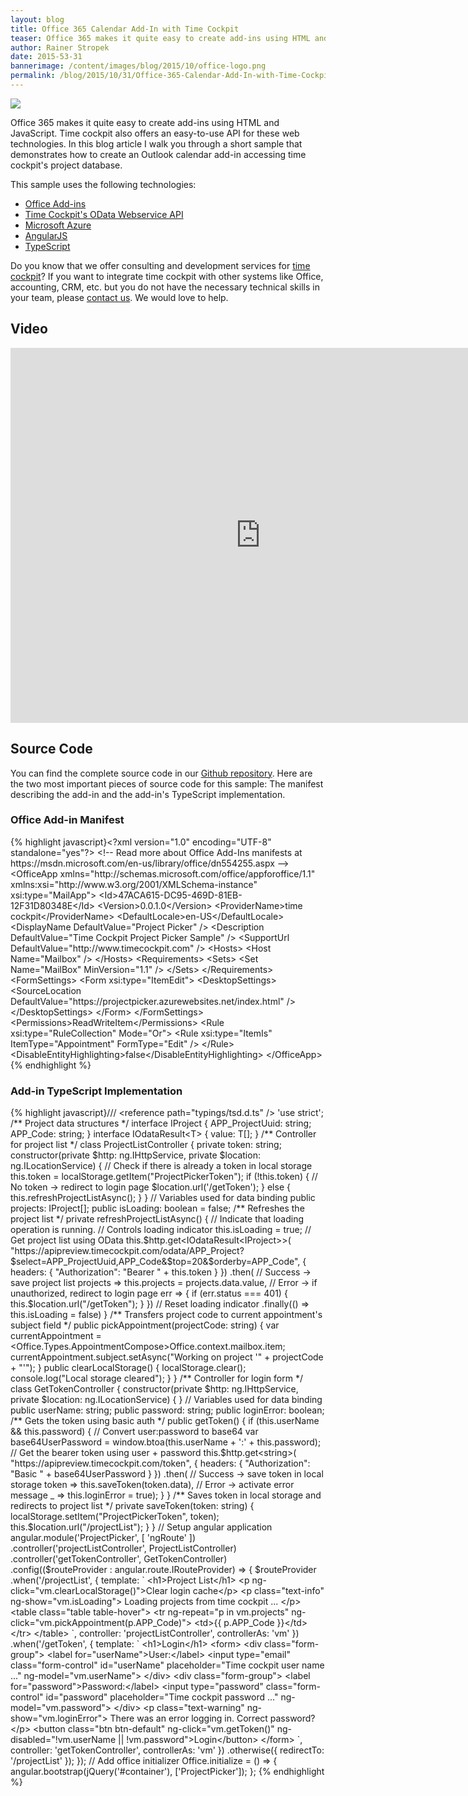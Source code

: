 ```yaml
---
layout: blog
title: Office 365 Calendar Add-In with Time Cockpit
teaser: Office 365 makes it quite easy to create add-ins using HTML and JavaScript. Time cockpit also offers an easy-to-use API for these web technologies. In this blog article I walk you through a short sample that demonstrates how to create an Outlook calendar add-in accessing time cockpit's project database.
author: Rainer Stropek
date: 2015-53-31
bannerimage: /content/images/blog/2015/10/office-logo.png
permalink: /blog/2015/10/31/Office-365-Calendar-Add-In-with-Time-Cockpit
---
```


<p xmlns="http://www.w3.org/1999/xhtml">
  <img src="{{site.baseurl}}/content/images/blog/2015/10/office365-addin-timecockpit.png" />
</p><p xmlns="http://www.w3.org/1999/xhtml">Office 365 makes it quite easy to create add-ins using HTML and JavaScript. Time cockpit also offers an easy-to-use API for these web technologies. In this blog article I walk you through a short sample that demonstrates how to create an Outlook calendar add-in accessing time cockpit's project database.</p><p xmlns="http://www.w3.org/1999/xhtml">This sample uses the following technologies:</p><ul xmlns="http://www.w3.org/1999/xhtml">
  <li>
    <a href="https://msdn.microsoft.com/en-us/library/office/jj220060.aspx" target="_blank">Office Add-ins</a>
  </li>
  <li>
    <a href="https://help.timecockpit.com/?topic=html/5d6e34c5-3b08-4fa4-baa0-45eb707b6b78.htm" target="_blank">Time Cockpit's OData Webservice API</a>
  </li>
  <li>
    <a href="https://azure.microsoft.com/" target="_blank">Microsoft Azure</a>
  </li>
  <li>
    <a href="https://angularjs.org/" target="_blank">AngularJS</a>
  </li>
  <li>
    <a href="http://www.typescriptlang.org/" target="_blank">TypeScript</a>
  </li>
</ul><p class="showcase" xmlns="http://www.w3.org/1999/xhtml">Do you know that we offer consulting and development services for <a href="http://www.timecockpit.com" target="_blank">time cockpit</a>? If you want to integrate time cockpit with other systems like Office, accounting, CRM, etc. but you do not have the necessary technical skills in your team, please <a href="~/help-support/contact-us" target="_blank">contact us</a>. We would love to help.</p><h2 xmlns="http://www.w3.org/1999/xhtml">Video</h2><div class="videoWrapper" xmlns="http://www.w3.org/1999/xhtml">
  <iframe width="800" height="600" src="https://www.youtube.com/embed/bSmREYWGJvc?rel=0" frameborder="0" allowfullscreen="allowfullscreen"></iframe>
</div><h2 xmlns="http://www.w3.org/1999/xhtml">Source Code</h2><div xmlns="http://www.w3.org/1999/xhtml">You can find the complete source code in our <a href="https://github.com/software-architects/TimeCockpit.Scripts/tree/master/Timecockpit.AngularOutlookPlugin" target="_blank">Github repository</a>. Here are the two most important pieces of source code for this sample: The manifest describing the add-in and the add-in's TypeScript implementation.</div><h3 xmlns="http://www.w3.org/1999/xhtml">Office Add-in Manifest</h3><div xmlns="http://www.w3.org/1999/xhtml">
  {% highlight javascript}&lt;?xml version=&quot;1.0&quot; encoding=&quot;UTF-8&quot; standalone=&quot;yes&quot;?&gt;&#xD;&#xA;  &lt;!-- Read more about Office Add-Ins manifests at https://msdn.microsoft.com/en-us/library/office/dn554255.aspx --&gt;&#xD;&#xA;  &lt;OfficeApp xmlns=&quot;http://schemas.microsoft.com/office/appforoffice/1.1&quot; xmlns:xsi=&quot;http://www.w3.org/2001/XMLSchema-instance&quot; xsi:type=&quot;MailApp&quot;&gt;&#xD;&#xA;    &lt;Id&gt;47ACA615-DC95-469D-81EB-12F31D80348E&lt;/Id&gt;&#xD;&#xA;    &lt;Version&gt;0.0.1.0&lt;/Version&gt;&#xD;&#xA;    &lt;ProviderName&gt;time cockpit&lt;/ProviderName&gt;&#xD;&#xA;    &lt;DefaultLocale&gt;en-US&lt;/DefaultLocale&gt;&#xD;&#xA;    &lt;DisplayName DefaultValue=&quot;Project Picker&quot; /&gt;&#xD;&#xA;    &lt;Description DefaultValue=&quot;Time Cockpit Project Picker Sample&quot; /&gt;&#xD;&#xA;    &lt;SupportUrl DefaultValue=&quot;http://www.timecockpit.com&quot; /&gt;&#xD;&#xA;    &lt;Hosts&gt;&#xD;&#xA;      &lt;Host Name=&quot;Mailbox&quot; /&gt;&#xD;&#xA;    &lt;/Hosts&gt;&#xD;&#xA;    &lt;Requirements&gt;&#xD;&#xA;      &lt;Sets&gt;&#xD;&#xA;        &lt;Set Name=&quot;MailBox&quot; MinVersion=&quot;1.1&quot; /&gt;&#xD;&#xA;      &lt;/Sets&gt;&#xD;&#xA;    &lt;/Requirements&gt;&#xD;&#xA;    &lt;FormSettings&gt;&#xD;&#xA;      &lt;Form xsi:type=&quot;ItemEdit&quot;&gt;&#xD;&#xA;        &lt;DesktopSettings&gt;&#xD;&#xA;          &lt;SourceLocation DefaultValue=&quot;https://projectpicker.azurewebsites.net/index.html&quot; /&gt;&#xD;&#xA;        &lt;/DesktopSettings&gt;&#xD;&#xA;      &lt;/Form&gt;&#xD;&#xA;    &lt;/FormSettings&gt;&#xD;&#xA;    &lt;Permissions&gt;ReadWriteItem&lt;/Permissions&gt;&#xD;&#xA;    &lt;Rule xsi:type=&quot;RuleCollection&quot; Mode=&quot;Or&quot;&gt;&#xD;&#xA;      &lt;Rule xsi:type=&quot;ItemIs&quot; ItemType=&quot;Appointment&quot; FormType=&quot;Edit&quot; /&gt;&#xD;&#xA;    &lt;/Rule&gt;&#xD;&#xA;    &lt;DisableEntityHighlighting&gt;false&lt;/DisableEntityHighlighting&gt;&#xD;&#xA;  &lt;/OfficeApp&gt;{% endhighlight %}
</div><h3 xmlns="http://www.w3.org/1999/xhtml">Add-in TypeScript Implementation</h3><div xmlns="http://www.w3.org/1999/xhtml">
  {% highlight javascript}/// &lt;reference path=&quot;typings/tsd.d.ts&quot; /&gt;&#xD;&#xA;&#xD;&#xA;'use strict';&#xD;&#xA;&#xD;&#xA;/** Project data structures */&#xD;&#xA;interface IProject {&#xD;&#xA;&#x9;APP_ProjectUuid: string;&#xD;&#xA;&#x9;APP_Code: string;&#xD;&#xA;}&#xD;&#xA;interface IOdataResult&lt;T&gt; {&#xD;&#xA;&#x9;value: T[];&#xD;&#xA;}&#xD;&#xA;&#xD;&#xA;/** Controller for project list */&#xD;&#xA;class ProjectListController {&#xD;&#xA;&#x9;private token: string;&#xD;&#xA;&#xD;&#xA;&#x9;constructor(private $http: ng.IHttpService, private $location: ng.ILocationService) {&#xD;&#xA;&#x9;&#x9;// Check if there is already a token in local storage&#xD;&#xA;&#x9;&#x9;this.token = localStorage.getItem(&quot;ProjectPickerToken&quot;);&#xD;&#xA;&#x9;&#x9;if (!this.token) {&#xD;&#xA;&#x9;&#x9;&#x9;// No token -&gt; redirect to login page&#xD;&#xA;&#x9;&#x9;&#x9;$location.url('/getToken');&#xD;&#xA;&#x9;&#x9;} else {&#xD;&#xA;&#x9;&#x9;&#x9;this.refreshProjectListAsync();&#xD;&#xA;&#x9;&#x9;}&#xD;&#xA;&#x9;}&#xD;&#xA;&#xD;&#xA;&#x9;// Variables used for data binding&#x9;&#xD;&#xA;&#x9;public projects: IProject[];&#xD;&#xA;&#x9;public isLoading: boolean = false;&#xD;&#xA;&#x9;&#xD;&#xA;&#x9;/** Refreshes the project list */&#xD;&#xA;&#x9;private refreshProjectListAsync() {&#xD;&#xA;&#x9;&#x9;// Indicate that loading operation is running.&#xD;&#xA;&#x9;&#x9;// Controls loading indicator&#xD;&#xA;&#x9;&#x9;this.isLoading = true;&#xD;&#xA;&#x9;&#x9;&#xD;&#xA;&#x9;&#x9;// Get project list using OData&#xD;&#xA;&#x9;&#x9;this.$http.get&lt;IOdataResult&lt;IProject&gt;&gt;(&#xD;&#xA;&#x9;&#x9;&#x9;&quot;https://apipreview.timecockpit.com/odata/APP_Project?$select=APP_ProjectUuid,APP_Code&amp;$top=20&amp;$orderby=APP_Code&quot;,&#xD;&#xA;&#x9;&#x9;&#x9;{ headers: { &quot;Authorization&quot;: &quot;Bearer &quot; + this.token } })&#xD;&#xA;&#x9;&#x9;&#x9;.then(&#xD;&#xA;&#x9;&#x9;&#x9;&#x9;// Success -&gt; save project list&#xD;&#xA;&#x9;&#x9;&#x9;&#x9;projects =&gt; this.projects = projects.data.value,&#xD;&#xA;&#x9;&#x9;&#x9;&#x9;// Error -&gt; if unauthorized, redirect to login page&#xD;&#xA;&#x9;&#x9;&#x9;&#x9;err =&gt; { if (err.status === 401) { this.$location.url(&quot;/getToken&quot;); } })&#xD;&#xA;&#x9;&#x9;&#x9;// Reset loading indicator&#xD;&#xA;&#x9;&#x9;&#x9;.finally(() =&gt; this.isLoading = false)&#xD;&#xA;&#x9;}&#xD;&#xA;&#x9;&#xD;&#xA;&#x9;/** Transfers project code to current appointment's subject field */&#xD;&#xA;&#x9;public pickAppointment(projectCode: string) {&#xD;&#xA;&#x9;&#x9;var currentAppointment = &lt;Office.Types.AppointmentCompose&gt;Office.context.mailbox.item;&#xD;&#xA;&#x9;&#x9;currentAppointment.subject.setAsync(&quot;Working on project '&quot; + projectCode + &quot;'&quot;);&#xD;&#xA;&#x9;}&#xD;&#xA;&#x9;&#xD;&#xA;&#x9;public clearLocalStorage() {&#xD;&#xA;&#x9;&#x9;localStorage.clear();&#xD;&#xA;&#x9;&#x9;console.log(&quot;Local storage cleared&quot;);&#xD;&#xA;&#x9;}&#xD;&#xA;}&#xD;&#xA;&#xD;&#xA;/** Controller for login form */&#xD;&#xA;class GetTokenController {&#xD;&#xA;&#x9;constructor(private $http: ng.IHttpService, private $location: ng.ILocationService) {&#xD;&#xA;&#x9;}&#xD;&#xA;&#x9;&#xD;&#xA;&#x9;// Variables used for data binding&#x9;&#xD;&#xA;&#x9;public userName: string;&#xD;&#xA;&#x9;public password: string;&#xD;&#xA;&#x9;public loginError: boolean;&#xD;&#xA;&#x9;&#xD;&#xA;&#x9;/** Gets the token using basic auth */&#xD;&#xA;&#x9;public getToken() {&#xD;&#xA;&#x9;&#x9;if (this.userName &amp;&amp; this.password) {&#xD;&#xA;&#x9;&#x9;&#x9;// Convert user:password to base64&#xD;&#xA;&#x9;&#x9;&#x9;var base64UserPassword = window.btoa(this.userName + ':' + this.password);&#xD;&#xA;&#x9;&#x9;&#x9;&#xD;&#xA;&#x9;&#x9;&#x9;// Get the bearer token using user + password&#xD;&#xA;&#x9;&#x9;&#x9;this.$http.get&lt;string&gt;(&#xD;&#xA;&#x9;&#x9;&#x9;&#x9;&quot;https://apipreview.timecockpit.com/token&quot;, &#xD;&#xA;&#x9;&#x9;&#x9;&#x9;{ headers: { &quot;Authorization&quot;: &quot;Basic &quot; + base64UserPassword } })&#xD;&#xA;&#x9;&#x9;&#x9;&#x9;.then(&#xD;&#xA;&#x9;&#x9;&#x9;&#x9;&#x9;// Success -&gt; save token in local storage&#xD;&#xA;&#x9;&#x9;&#x9;&#x9;&#x9;token =&gt; this.saveToken(token.data), &#xD;&#xA;&#x9;&#x9;&#x9;&#x9;&#x9;// Error -&gt; activate error message&#xD;&#xA;&#x9;&#x9;&#x9;&#x9;&#x9;_ =&gt; this.loginError = true);&#xD;&#xA;&#x9;&#x9;}&#xD;&#xA;&#x9;}&#xD;&#xA;&#x9;&#xD;&#xA;&#x9;/** Saves token in local storage and redirects to project list */&#xD;&#xA;&#x9;private saveToken(token: string) {&#xD;&#xA;&#x9;&#x9;localStorage.setItem(&quot;ProjectPickerToken&quot;, token);&#xD;&#xA;&#x9;&#x9;this.$location.url(&quot;/projectList&quot;);&#xD;&#xA;&#x9;}&#xD;&#xA;}&#xD;&#xA;&#xD;&#xA;// Setup angular application&#xD;&#xA;angular.module('ProjectPicker', [ 'ngRoute' ])&#xD;&#xA;&#x9;.controller('projectListController', ProjectListController)&#xD;&#xA;&#x9;.controller('getTokenController', GetTokenController)&#xD;&#xA;&#x9;.config(($routeProvider : angular.route.IRouteProvider) =&gt; {&#xD;&#xA;&#x9;&#x9;$routeProvider&#xD;&#xA;&#x9;&#x9;&#x9;.when('/projectList', { &#xD;&#xA;&#x9;&#x9;&#x9;&#x9;template: `&#xD;&#xA;&#x9;&#x9;&#x9;&#x9;&lt;h1&gt;Project List&lt;/h1&gt;&#xD;&#xA;&#x9;&#x9;&#x9;&#x9;&lt;p ng-click=&quot;vm.clearLocalStorage()&quot;&gt;Clear login cache&lt;/p&gt;&#xD;&#xA;&#x9;&#x9;&#x9;&#x9;&lt;p class=&quot;text-info&quot; ng-show=&quot;vm.isLoading&quot;&gt;&#xD;&#xA;&#x9;&#x9;&#x9;&#x9;&#x9;Loading projects from time cockpit ...&#xD;&#xA;&#x9;&#x9;&#x9;&#x9;&lt;/p&gt;&#xD;&#xA;&#x9;&#x9;&#x9;&#x9;&lt;table class=&quot;table table-hover&quot;&gt;&#xD;&#xA;&#x9;&#x9;&#x9;&#x9;&#x9;&lt;tr ng-repeat=&quot;p in vm.projects&quot;&#xD;&#xA;&#x9;&#x9;&#x9;&#x9;&#x9;    ng-click=&quot;vm.pickAppointment(p.APP_Code)&quot;&gt;&#xD;&#xA;&#x9;&#x9;&#x9;&#x9;&#x9;&#x9;&lt;td&gt;{{ p.APP_Code }}&lt;/td&gt;&#xD;&#xA;&#x9;&#x9;&#x9;&#x9;&#x9;&lt;/tr&gt;&#xD;&#xA;&#x9;&#x9;&#x9;&#x9;&lt;/table&gt;&#xD;&#xA;&#x9;&#x9;&#x9;&#x9;`,&#xD;&#xA;&#x9;&#x9;&#x9;&#x9;controller: 'projectListController',&#xD;&#xA;&#x9;&#x9;&#x9;&#x9;controllerAs: 'vm'&#xD;&#xA;&#x9;&#x9;&#x9;})&#xD;&#xA;&#x9;&#x9;&#x9;.when('/getToken', { &#xD;&#xA;&#x9;&#x9;&#x9;&#x9;template: `&#xD;&#xA;&#x9;&#x9;&#x9;&#x9;&lt;h1&gt;Login&lt;/h1&gt;&#xD;&#xA;&#x9;&#x9;&#x9;&#x9;&lt;form&gt;&#xD;&#xA;&#x9;&#x9;&#x9;&#x9;&#x9;&lt;div class=&quot;form-group&quot;&gt;&#xD;&#xA;&#x9;&#x9;&#x9;&#x9;&#x9;&#x9;&lt;label for=&quot;userName&quot;&gt;User:&lt;/label&gt;&#xD;&#xA;&#x9;&#x9;&#x9;&#x9;&#x9;&#x9;&lt;input type=&quot;email&quot; class=&quot;form-control&quot; id=&quot;userName&quot; &#xD;&#xA;&#x9;&#x9;&#x9;&#x9;&#x9;&#x9;       placeholder=&quot;Time cockpit user name ...&quot;&#xD;&#xA;&#x9;&#x9;&#x9;&#x9;&#x9;&#x9;&#x9;   ng-model=&quot;vm.userName&quot;&gt;&#xD;&#xA;&#x9;&#x9;&#x9;&#x9;&#x9;&lt;/div&gt;&#xD;&#xA;&#x9;&#x9;&#x9;&#x9;&#x9;&lt;div class=&quot;form-group&quot;&gt;&#xD;&#xA;&#x9;&#x9;&#x9;&#x9;&#x9;&#x9;&lt;label for=&quot;password&quot;&gt;Password:&lt;/label&gt;&#xD;&#xA;&#x9;&#x9;&#x9;&#x9;&#x9;&#x9;&lt;input type=&quot;password&quot; class=&quot;form-control&quot; id=&quot;password&quot; &#xD;&#xA;&#x9;&#x9;&#x9;&#x9;&#x9;&#x9;       placeholder=&quot;Time cockpit password ...&quot;&#xD;&#xA;&#x9;&#x9;&#x9;&#x9;&#x9;&#x9;&#x9;   ng-model=&quot;vm.password&quot;&gt;&#xD;&#xA;&#x9;&#x9;&#x9;&#x9;&#x9;&lt;/div&gt;&#xD;&#xA;&#x9;&#x9;&#x9;&#x9;&#x9;&lt;p class=&quot;text-warning&quot; ng-show=&quot;vm.loginError&quot;&gt;&#xD;&#xA;&#x9;&#x9;&#x9;&#x9;&#x9;&#x9;There was an error logging in. Correct password?&#xD;&#xA;&#x9;&#x9;&#x9;&#x9;&#x9;&lt;/p&gt;&#xD;&#xA;&#x9;&#x9;&#x9;&#x9;&#x9;&lt;button class=&quot;btn btn-default&quot; ng-click=&quot;vm.getToken()&quot;&#xD;&#xA;&#x9;&#x9;&#x9;&#x9;&#x9;&#x9;    ng-disabled=&quot;!vm.userName || !vm.password&quot;&gt;Login&lt;/button&gt;&#xD;&#xA;&#x9;&#x9;&#x9;&#x9;&lt;/form&gt;&#xD;&#xA;&#x9;&#x9;&#x9;&#x9;`,&#xD;&#xA;&#x9;&#x9;&#x9;&#x9;controller: 'getTokenController',&#xD;&#xA;&#x9;&#x9;&#x9;&#x9;controllerAs: 'vm'&#xD;&#xA;&#x9;&#x9;&#x9;})&#xD;&#xA;&#x9;&#x9;&#x9;.otherwise({ redirectTo: '/projectList' });&#xD;&#xA;&#x9;});&#xD;&#xA;&#xD;&#xA;&#x9;// Add office initializer&#xD;&#xA;&#x9;Office.initialize = () =&gt; {&#xD;&#xA;&#x9;&#x9;angular.bootstrap(jQuery('#container'), ['ProjectPicker']);&#xD;&#xA;&#x9;};&#xD;&#xA;{% endhighlight %}
</div>